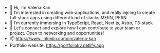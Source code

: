 - 👋 Hi, I’m Valeria Kan
- 👀 I’m interested in creating web-applications, and really injoing to create full-stack apps using different kind of stacks MERN, PERN
- 🌱 I’m currently immersing in TypeScript, React, Next.js, Astro, T3-stack
- 💞️ Let's connect and explore how I can contribute to your team or project. Open to networking and opportunities!
- 📫 https://www.linkedin.com/in/valeria-kan
- Portfolio website: https://portfoliokv.netlify.app
